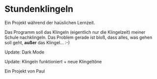 # Stundenklingeln

Ein Projekt während der haüslichen Lernzeit.

Das Programm soll das Klingeln (eigentlich nur die Klingelzeit) meiner Schule nachklingeln. Das Problem gerade ist bloß, dass alles, was gehen soll geht, **außer** das Klingel...
:-)

Update: Dark Mode

Update: Klingeln funktioniert + neue Klingeltöne

Ein Projekt von Paul

